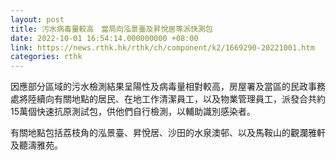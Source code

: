 ```yaml
---
layout: post
title: 污水病毒量較高　當局向泓景臺及昇悅居等派快測包
date: 2022-10-01 16:54:14.000000000 +08:00
link: https://news.rthk.hk/rthk/ch/component/k2/1669290-20221001.htm
categories: rthk
---
```


因應部分區域的污水檢測結果呈陽性及病毒量相對較高，房屋署及當區的民政事務處將陸續向有關地點的居民、在地工作清潔員工，以及物業管理員工，派發合共約15萬個快速抗原測試包，供他們自行檢測，以輔助識別感染者。

有關地點包括荔枝角的泓景臺、昇悅居、沙田的水泉澳邨、以及馬鞍山的觀瀾雅軒及聽濤雅苑。
